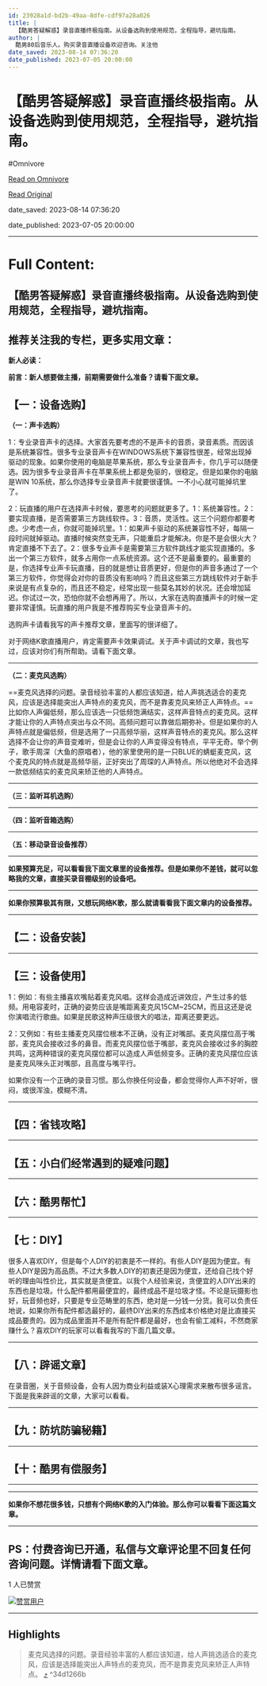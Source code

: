 ```yaml
---
id: 23928a1d-bd2b-49aa-8dfe-cdf97a28a026
title: |
  【酷男答疑解惑】录音直播终极指南。从设备选购到使用规范，全程指导，避坑指南。
author: |
  酷男80后音乐人。购买录音直播设备欢迎咨询。​关注他
date_saved: 2023-08-14 07:36:20
date_published: 2023-07-05 20:00:00
---
```


# 【酷男答疑解惑】录音直播终极指南。从设备选购到使用规范，全程指导，避坑指南。
#Omnivore

[Read on Omnivore](https://omnivore.app/me/-189f3d52a19)

[Read Original](https://zhuanlan.zhihu.com/p/126733472)

date_saved: 2023-08-14 07:36:20

date_published: 2023-07-05 20:00:00

--- 

# Full Content: 

## 【酷男答疑解惑】录音直播终极指南。从设备选购到使用规范，全程指导，避坑指南。

## 推荐关注我的专栏，更多实用文章：

**新人必读：**

**前言：新人想要做主播，前期需要做什么准备？请看下面文章。**

## 【一：设备选购】

**（一：声卡选购）**

1：专业录音声卡的选择。大家首先要考虑的不是声卡的音质，录音素质。而因该是系统兼容性。很多专业录音声卡在WINDOWS系统下兼容性很差，经常出现掉驱动的现象。如果你使用的电脑是苹果系统，那么专业录音声卡，你几乎可以随便选。因为很多专业录音声卡在苹果系统上都是免驱的，很稳定。但是如果你的电脑是WIN 10系统，那么你选择专业录音声卡就要很谨慎。一不小心就可能掉坑里了。

2：玩直播的用户在选择声卡时候，要思考的问题就更多了。1：系统兼容性。2：要实现直播，是否需要第三方跳线软件。3：音质，灵活性。这三个问题你都要考虑。少考虑一点，你就可能掉坑里。1：如果声卡驱动的系统兼容性不好，每隔一段时间就掉驱动。直播时候突然变无声，只能重启才能解决。你是不是会很火大？肯定直播不下去了。2：很多专业声卡是需要第三方软件跳线才能实现直播的。多出一个第三方软件，就多占用你一点系统资源。这个还不是最重要的。最重要的是，你选择专业声卡玩直播，目的就是想让音质更好，但是你的声音多通过了一个第三方软件，你觉得会对你的音质没有影响吗？而且这些第三方跳线软件对于新手来说是有点复杂的，而且还不稳定，经常出现一些莫名其妙的状况。还会增加延迟。你试过一次，恐怕你就不会想再用了。所以，大家在选购直播声卡的时候一定要非常谨慎。玩直播的用户我是不推荐购买专业录音声卡的。

选购声卡请看我写的声卡推荐文章，里面写的很详细了。

对于网络K歌直播用户，肯定需要声卡效果调试。关于声卡调试的文章，我也写过，应该对你们有所帮助。请看下面文章。

---

**（二：麦克风选购）**

==麦克风选择的问题。录音经验丰富的人都应该知道，给人声挑选适合的麦克风，应该是选择能突出人声特点的麦克风，而不是靠麦克风来矫正人声特点。==比如你人声偏低频，那么应该选一只低频饱满结实，这样声音特点的麦克风。这样才能让你的人声特点突出与众不同。高频问题可以靠做后期弥补。但是如果你的人声特点就是偏低频，但是选用了一只高频华丽，这样声音特点的麦克风。那么这样选择不会让你的声音变难听，但是会让你的人声变得没有特点，平平无奇。举个例子，歌手周深（大鱼的原唱者），他的家里使用的是一只BLUE的蜻蜓麦克风，这个麦克风的特点就是高频华丽，正好突出了周琛的人声特点。所以他绝对不会选择一款低频结实的麦克风来矫正他的人声特点。

---

**（三：监听耳机选购）**

---

**（四：监听音箱选购）**

---

**（五：移动录音设备推荐）**

---

**如果预算充足，可以看看我下面文章里的设备推荐。但是如果你不差钱，就可以忽略我的文章，直接买录音棚级别的设备吧。**

---

**如果你预算极其有限，又想玩网络K歌，那么就请看看我下面文章内的设备推荐。**

---

## 【二：设备安装】

---

## 【三：设备使用】

1：例如：有些主播喜欢嘴贴着麦克风唱。这样会造成近讲效应，产生过多的低频。用电容麦时，正确的姿势应该是嘴距离麦克风15CM\~25CM，而且这还是说你演唱流行歌曲。如果是民歌这种声压级很大的唱法，距离还要更远。

2：又例如：有些主播麦克风摆位根本不正确，没有正对嘴部。麦克风摆位高于嘴部，麦克风会接收过多的鼻音。而麦克风摆位低于嘴部，麦克风会接收过多的胸腔共鸣，这两种错误的麦克风摆位都可以造成人声低频变多。正确的麦克风摆位应该是麦克风咪头正对嘴部，且高度与嘴平行。

如果你没有一个正确的录音习惯。那么你换任何设备，都会觉得你人声不好听，很闷，或很浑浊，模糊不清。

---

## 【四：省钱攻略】

---

## **【五：小白们经常遇到的疑难问题】**

---

## 【六：酷男帮忙】

---

## 【七：DIY】

很多人喜欢DIY，但是每个人DIY的初衷是不一样的。有些人DIY是因为便宜。有些人DIY是因为高品质。不过大多数人DIY的初衷还是因为便宜，还给自己找个好听的理由叫性价比，其实就是贪便宜。以我个人经验来说，贪便宜的人DIY出来的东西也是垃圾。什么配件都用最便宜的，最终成品不是垃圾才怪。不论是玩摄影也好，玩音频也好，只要是专业范畴里的东西，绝对是一分钱一分货。我可以负责任地说，如果你所有配件都选最好的，最终DIY出来的东西成本价格绝对是比直接买成品要贵的。因为成品里面并不是所有配件都是最好，也会有偷工减料，不然商家赚什么？喜欢DIY的玩家可以看看我写的下面几篇文章。

---

## 【八：辟谣文章】

在录音圈，关于音频设备，会有人因为商业利益或装X心理需求来散布很多谣言。下面是我来辟谣的文章，大家可以看看。

---

## 【九：防坑防骗秘籍】

---

## 【十：酷男有偿服务】

---

---

**如果你不想花很多钱，只想有个网络K歌的入门体验。那么你可以看看下面这篇文章。**

---

## PS：付费咨询已开通，私信与文章评论里不回复任何咨询问题。详情请看下面文章。

1 人已赞赏

[![赞赏用户](https://proxy-prod.omnivore-image-cache.app/0x0,sfQFhBlyRel2jJFMnkps5DMY6tDeRZSoGHi2tCDOzbTU/https://picx.zhimg.com/16be442e4fd4b4ff15edf02b534d9cf8_l.jpg?source=d16d100b)](https://www.zhihu.com/people/li-feng-1-2-19)

---

## Highlights

> 麦克风选择的问题。录音经验丰富的人都应该知道，给人声挑选适合的麦克风，应该是选择能突出人声特点的麦克风，而不是靠麦克风来矫正人声特点。 [⤴️](https://omnivore.app/me/-189f3d52a19#34d1266b-aec2-46da-b72c-0ce660965275)  ^34d1266b


